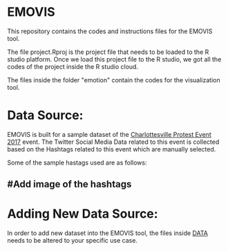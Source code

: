 # EMOVIS

This repository contains the codes and instructions files for the EMOVIS tool. 

The file project.Rproj is the project file that needs to be loaded to the R studio platform. Once we load this project file to the R studio, we got all the codes of the project inside the R studio cloud.

The files inside the folder "emotion" contain the codes for the visualization tool.  

# Data Source:
EMOVIS is built for a sample dataset of the [Charlottesville Protest Event 2017](https://en.wikipedia.org/wiki/Unite_the_Right_rally) event.  The Twitter Social Media Data related to this event is collected based on the Hashtags related to this event which are manually selected. 

Some of the sample hastags used are as follows: 

## #Add image of the hashtags


# Adding New Data Source:

In order to add new dataset into the EMOVIS tool, the files inside [DATA](https://github.com/kaddynator/EMOVIS/tree/master/emotion) needs to be altered to your specific use case. 
<!--stackedit_data:
eyJoaXN0b3J5IjpbMTk2OTg1NDIxMSwxNzIyNTE4Nzg3LC0xOD
YwNTg5NDc4LC0xNzAzMTg0NzAzLDEyNDQ4MTAxNzYsMzk1NDMw
NTYwLDIxMTg3ODI5MDksLTE0MTA1OTIwNDMsLTU0MTYyNTc3NS
w0OTcwNTc3NDFdfQ==
-->